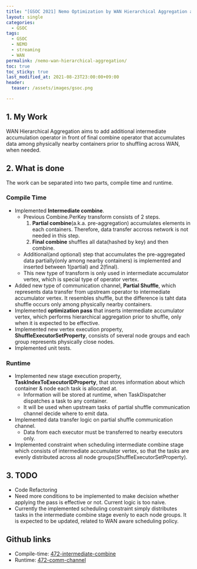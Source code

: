 ```yaml
---
title: "[GSOC 2021] Nemo Optimization by WAN Hierarchical Aggregation and Fidelity Control"
layout: single
categories:
  - GSOC
tags:
  - GSOC
  - NEMO
  - streaming
  - WAN
permalink: /nemo-wan-hierarchical-aggregation/
toc: true
toc_sticky: true
last_modified_at: 2021-08-23T23:00:00+09:00
header:
  teaser: /assets/images/gsoc.png

---
```


## 1. My Work
WAN Hierarchical Aggregation aims to add additional intermediate accumulation operator in front of final combine operator that accumulates data among physically nearby containers prior to shuffling across WAN, when needed.

## 2. What is done
The work can be separated into two parts, compile time and runtime.

### Compile Time
* Implemented **Intermediate combine**.
  * Previous Combine.PerKey transform consists of 2 steps.
    1. **Partial combine**(a.k.a. pre-aggregation) accumulates elements in each containers. Therefore, data transfer accross network is not needed in this step.
    2. **Final combine** shuffles all data(hashed by key) and then combine.
  * Additional(and optional) step that accumulates the pre-aggregated data partially(only among nearby containers) is implemented and inserted between 1(partial) and 2(final).
  * This new type of transform is only used in intermediate accumulator vertex, which is special type of operator vertex.
* Added new type of communication channel, **Partial Shuffle**, which represents data transfer from upstream operator to intermediate accumulator vertex. It resembles shuffle, but the difference is taht data shuffle occurs only among physically nearby containers.
* Implemented **optimization pass** that inserts intermediate accumulator vertex, which performs hierarchical aggregation prior to shuffle, only when it is expected to be effective.
* Implemented new vertex execution property, **ShuffleExecutorSetProperty**, consists of several node groups and each group represents physically close nodes.
* Implemented unit tests.

### Runtime
* Implemented new stage execution property, **TaskIndexToExecutorIDProperty**, that stores information about which container & node each task is allocated at.
  * Information will be stored at runtime, when TaskDispatcher dispatches a task to any container.
  * It will be used when upstream tasks of partial shuffle communication channel decide where to emit data.
* Implemented data transfer logic on partial shuffle communication channel.
  * Data from each executor must be transferred to nearby executors only.
* Implemented constraint when scheduling intermediate combine stage which consists of intermediate accumulator vertex, so that the tasks are evenly distributed across all node groups(ShuffleExecutorSetProperty).

## 3. TODO
* Code Refactoring
* Need more conditions to be implemented to make decision whether applying the pass is effective or not. Current logic is too naive.
* Currently the implemented scheduling constraint simply distributes tasks in the intermediate combine stage evenly to each node groups. It is expected to be updated, related to WAN aware scheduling policy.

## Github links
- Compile-time: [472-intermediate-combine](https://github.com/Kangji/incubator-nemo/commits/472-intermediate-combine?author=Kangji)
- Runtime: [472-comm-channel](https://github.com/Kangji/incubator-nemo/commits/472-comm-channel?author=Kangji)
